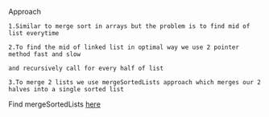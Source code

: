 Approach

    1.Similar to merge sort in arrays but the problem is to find mid of list everytime

    2.To find the mid of linked list in optimal way we use 2 pointer method fast and slow 

    and recursively call for every half of list

    3.To merge 2 lists we use mergeSortedLists approach which merges our 2 halves into a single sorted list


Find mergeSortedLists [here](/mergeSortedLists)